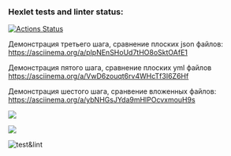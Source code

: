 ### Hexlet tests and linter status:
[![Actions Status](https://github.com/durgedancing/frontend-project-lvl2/workflows/hexlet-check/badge.svg)](https://github.com/durgedancing/frontend-project-lvl2/actions)

Демонстрация третьего шага, сравнение плоских json файлов:
https://asciinema.org/a/plpNEnSHoUd7tHO8oSktOAfE1

Демонстрация пятого шага, сравнение плоских yml файлов
https://asciinema.org/a/VwD6zouqt6rv4WHcTf3I6Z6Hf

Демонстрация шестого шага, сранвение вложенных файлов: 
https://asciinema.org/a/ybNHGsJYda9mHlPOcvxmouH9s

<a href="https://codeclimate.com/github/codeclimate/codeclimate/maintainability"><img src="https://api.codeclimate.com/v1/badges/a99a88d28ad37a79dbf6/maintainability" /></a>

<a href="https://codeclimate.com/github/codeclimate/codeclimate/test_coverage"><img src="https://api.codeclimate.com/v1/badges/a99a88d28ad37a79dbf6/test_coverage" /></a>

![test&lint](https://github.com/durgedancing/frontend-project-lvl2/actions/workflows/test&lint.yml/badge.svg)
